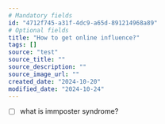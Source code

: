 ```yaml
---
# Mandatory fields
id: "4712f745-a31f-4dc9-a65d-891214968a89"
# Optional fields
title: "How to get online influence?"
tags: []
source: "test"
source_title: ""
source_description: ""
source_image_url: ""
created_date: "2024-10-20"
modified_date: "2024-10-24"
---
```

- [ ] what is immposter syndrome?  